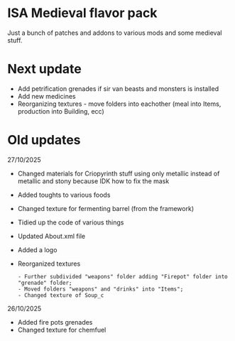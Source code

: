 # ISA Medieval flavor pack

Just a bunch of patches and addons to various mods and some medieval stuff.

# Next update

- Add petrification grenades if sir van beasts and monsters is installed
- Add new medicines
- Reorganizing textures - move folders into eachother (meal into Items, production into Building, ecc)

# Old updates

27/10/2025
- Changed materials for Criopyrinth stuff using only metallic instead of metallic and stony because IDK how to fix the mask
- Added toughts to various foods
- Changed texture for fermenting barrel (from the framework)
- Tidied up the code of various things
- Updated About.xml file
- Added a logo
- Reorganized textures
  
      - Further subdivided "weapons" folder adding "Firepot" folder into "grenade" folder;
      - Moved folders "weapons" and "drinks" into "Items";
      - Changed texture of Soup_c 
  

26/10/2025
- Added fire pots grenades
- Changed texture for chemfuel

